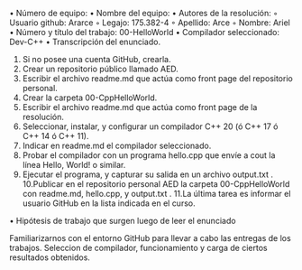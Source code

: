 • Número de equipo:
• Nombre del equipo:
• Autores de la resolución:
◦ Usuario github: Ararce
◦ Legajo: 175.382-4
◦ Apellido: Arce 
◦ Nombre: Ariel
• Número y título del trabajo: 00-HelloWorld
• Compilador seleccionado: Dev-C++
• Transcripción del enunciado.

1. Si no posee una cuenta GitHub, crearla.
2. Crear un repositorio público llamado AED.
3. Escribir el archivo readme.md que actúa como front page del repositorio personal.
4. Crear la carpeta 00-CppHelloWorld.
5. Escribir el archivo readme.md que actúa como front page de la resolución.
6. Seleccionar, instalar, y configurar un compilador C++ 20 (ó C++ 17 ó C++ 14 ó C++ 11).
7. Indicar en readme.md el compilador seleccionado.
8. Probar el compilador con un programa hello.cpp que envíe a cout la línea Hello, World! o similar.
9. Ejecutar el programa, y capturar su salida en un archivo output.txt .
10.Publicar en el repositorio personal AED la carpeta 00-CppHelloWorld con readme.md, hello.cpp, y output.txt .
11.La última tarea es informar el usuario GitHub en la lista indicada en el curso.

• Hipótesis de trabajo que surgen luego de leer el enunciado

Familiarizarnos con el entorno GitHub para llevar a cabo las entregas de los trabajos.
Seleccion de compilador, funcionamiento y carga de ciertos resultados obtenidos.


